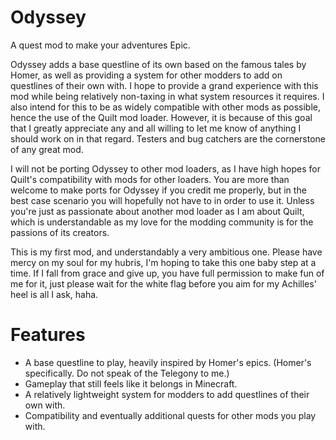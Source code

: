 # Odyssey

A quest mod to make your adventures Epic.

Odyssey adds a base questline of its own based on the famous tales by Homer, as well as providing a system for other modders to add on questlines of their own with. I hope to provide a grand experience with this mod while being relatively non-taxing in what system resources it requires. I also intend for this to be as widely compatible with other mods as possible, hence the use of the Quilt mod loader. However, it is because of this goal that I greatly appreciate any and all willing to let me know of anything I should work on in that regard. Testers and bug catchers are the cornerstone of any great mod.

I will not be porting Odyssey to other mod loaders, as I have high hopes for Quilt's compatibility with mods for other loaders. You are more than welcome to make ports for Odyssey if you credit me properly, but in the best case scenario you will hopefully not have to in order to use it. Unless you're just as passionate about another mod loader as I am about Quilt, which is understandable as my love for the modding community is for the passions of its creators.

This is my first mod, and understandably a very ambitious one. Please have mercy on my soul for my hubris, I'm hoping to take this one baby step at a time. If I fall from grace and give up, you have full permission to make fun of me for it, just please wait for the white flag before you aim for my Achilles' heel is all I ask, haha. 

# Features

 - A base questline to play, heavily inspired by Homer's epics. (Homer's specifically. Do not speak of the Telegony to me.)
 - Gameplay that still feels like it belongs in Minecraft.
 - A relatively lightweight system for modders to add questlines of their own with.
 - Compatibility and eventually additional quests for other mods you play with.
